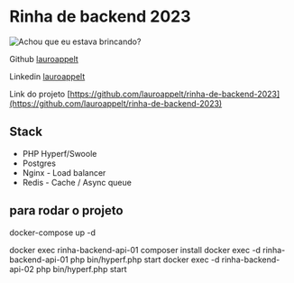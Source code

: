 # Rinha de backend 2023

![Achou que eu estava brincando?](/assets/php.jpeg)

Github [lauroappelt](https://github.com/lauroappelt)

Linkedin [lauroappelt](https://www.linkedin.com/in/lauro-henrique-appelt/)

Link do projeto [https://github.com/lauroappelt/rinha-de-backend-2023](https://github.com/lauroappelt/rinha-de-backend-2023)

## Stack
* PHP Hyperf/Swoole
* Postgres
* Nginx - Load balancer
* Redis - Cache / Async queue

## para rodar o projeto

docker-compose up -d

docker exec rinha-backend-api-01 composer install 
docker exec -d rinha-backend-api-01 php bin/hyperf.php start 
docker exec -d rinha-backend-api-02 php bin/hyperf.php start